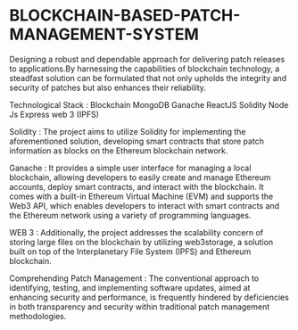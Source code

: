 # BLOCKCHAIN-BASED-PATCH-MANAGEMENT-SYSTEM
Designing a robust and dependable approach for delivering patch releases to applications.By harnessing the capabilities of blockchain technology, a steadfast solution can be formulated that not only upholds the integrity and security of patches but also enhances their reliability.


Technological Stack : 
                    Blockchain
                    MongoDB
                    Ganache
                    ReactJS
                    Solidity
                    Node Js
                    Express
                    web 3 (IPFS)

Solidity : The project aims to utilize Solidity for implementing the aforementioned solution, 
           developing smart contracts that store patch information as blocks on the Ethereum blockchain network.

Ganache : It provides a simple user interface for managing a local blockchain, allowing 
          developers to easily create and manage Ethereum accounts, deploy smart contracts, and interact with the blockchain. It comes with a built-in Ethereum Virtual Machine (EVM) and supports the Web3 API, which enables developers to interact with smart contracts and the Ethereum network using a variety of programming languages.

WEB 3 : Additionally, the project addresses the scalability concern of storing large files on the 
        blockchain by utilizing web3storage, a solution built on top of the Interplanetary File System (IPFS) and Ethereum blockchain.

Comprehending Patch Management : 
            The conventional approach to identifying, testing, and implementing software updates, aimed at enhancing security and performance, is frequently hindered by deficiencies in both transparency and security within traditional patch management methodologies.